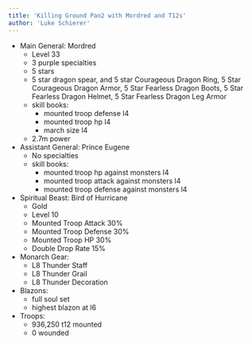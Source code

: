 ```yaml
---
title: 'Killing Ground Pan2 with Mordred and T12s'
author: 'Luke Schierer'
---
```


* Main General: Mordred
  * Level 33
  * 3 purple specialties
  * 5 stars
  * 5 star dragon spear, and 5 star Courageous Dragon Ring, 5 Star Courageous Dragon Armor, 5 Star Fearless Dragon Boots, 5 Star Fearless Dragon Helmet, 5 Star Fearless Dragon Leg Armor
  * skill books:
    * mounted troop defense l4
    * mounted troop hp l4
    * march size l4
  * 2.7m power
* Assistant General: Prince Eugene
  * No specialties
  * skill books:
    * mounted troop hp against monsters l4
    * mounted troop attack against monsters l4
    * mounted troop defense against monsters l4
* Spiritual Beast: Bird of Hurricane
  * Gold
  * Level 10
  * Mounted Troop Attack 30%
  * Mounted Troop Defense 30%
  * Mounted Troop HP 30%
  * Double Drop Rate 15%
* Monarch Gear:
  * L8 Thunder Staff
  * L8 Thunder Grail
  * L8 Thunder Decoration
* Blazons:
  * full soul set
  * highest blazon at l6
* Troops:
  * 936,250 t12 mounted
  * 0 wounded

